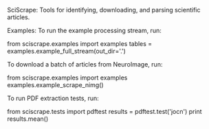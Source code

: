 SciScrape: Tools for identifying, downloading, and parsing scientific articles.

Examples:
To run the example processing stream, run:

from sciscrape.examples import examples
tables = examples.example_full_stream(out_dir='.')

To download a batch of articles from NeuroImage, run:

from sciscrape.examples import examples
examples.example_scrape_nimg()

To run PDF extraction tests, run:

from sciscrape.tests import pdftest
results = pdftest.test('jocn')
print results.mean()
